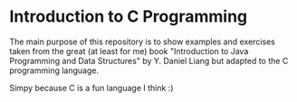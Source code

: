 # Introduction to C Programming

The main purpose of this repository is to show examples and exercises taken from the great (at least for me) book
"Introduction to Java Programming and Data Structures" by Y. Daniel Liang but adapted to the C programming language.

Simpy because C is a fun language I think :)
